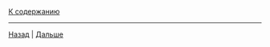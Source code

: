 [К содержанию](../readme.md#введение-в-web-разработку)


---


[Назад](./web_17.md) | [Дальше](./web_19.md)
